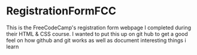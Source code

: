 # RegistrationFormFCC

This is the FreeCodeCamp's registration form webpage I completed during their HTML & CSS course.
I wanted to put this up on git hub to get a good feel on how github and git works as well as document interesting things i learn
